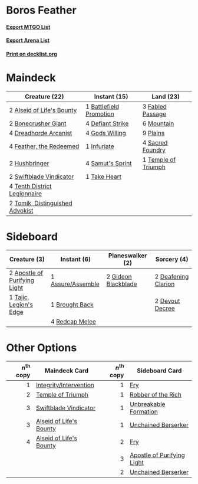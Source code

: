 # Boros Feather

#### [Export MTGO List](../collection/Boros%20Feather/Boros%20Feather.txt)
#### [Export Arena List](../collection/Boros%20Feather/Boros%20Feather_arena.txt)
#### [Print on decklist.org](http://decklist.org/?deckmain=2%09Alseid%20of%20Life's%20Bounty%0A1%09Battlefield%20Promotion%0A2%09Bonecrusher%20Giant%0A4%09Defiant%20Strike%0A4%09Dreadhorde%20Arcanist%0A3%09Fabled%20Passage%0A4%09Feather,%20the%20Redeemed%0A4%09Gods%20Willing%0A2%09Hushbringer%0A1%09Infuriate%0A6%09Mountain%0A9%09Plains%0A4%09Sacred%20Foundry%0A4%09Samut's%20Sprint%0A2%09Swiftblade%20Vindicator%0A1%09Take%20Heart%0A1%09Temple%20of%20Triumph%0A4%09Tenth%20District%20Legionnaire%0A2%09Tomik,%20Distinguished%20Advokist&deckside=2%09Apostle%20of%20Purifying%20Light%0A1%09Assure/Assemble%0A1%09Brought%20Back%0A2%09Deafening%20Clarion%0A2%09Devout%20Decree%0A2%09Gideon%20Blackblade%0A4%09Redcap%20Melee%0A1%09Tajic,%20Legion's%20Edge)
# Maindeck

|                                              Creature (22)                                               |                                           Instant (15)                                           |                                          Land (23)                                           |
|----------------------------------------------------------------------------------------------------------|--------------------------------------------------------------------------------------------------|----------------------------------------------------------------------------------------------|
|2 [Alseid of Life's Bounty](http://gatherer.wizards.com/Pages/Card/Details.aspx?multiverseid=476252)      |1 [Battlefield Promotion](http://gatherer.wizards.com/Pages/Card/Details.aspx?multiverseid=460932)|3 [Fabled Passage](http://gatherer.wizards.com/Pages/Card/Details.aspx?multiverseid=473206)   |
|2 [Bonecrusher Giant](http://gatherer.wizards.com/Pages/Card/Details.aspx?multiverseid=473077)            |4 [Defiant Strike](http://gatherer.wizards.com/Pages/Card/Details.aspx?multiverseid=386515)       |6 [Mountain](http://gatherer.wizards.com/Pages/Card/Details.aspx?multiverseid=439859)         |
|4 [Dreadhorde Arcanist](http://gatherer.wizards.com/Pages/Card/Details.aspx?multiverseid=461052)          |4 [Gods Willing](http://gatherer.wizards.com/Pages/Card/Details.aspx?multiverseid=442005)         |9 [Plains](http://gatherer.wizards.com/Pages/Card/Details.aspx?multiverseid=439856)           |
|4 [Feather, the Redeemed](http://gatherer.wizards.com/Pages/Card/Details.aspx?multiverseid=461124)        |1 [Infuriate](http://gatherer.wizards.com/Pages/Card/Details.aspx?multiverseid=466899)            |4 [Sacred Foundry](http://gatherer.wizards.com/Pages/Card/Details.aspx?multiverseid=405106)   |
|2 [Hushbringer](http://gatherer.wizards.com/Pages/Card/Details.aspx?multiverseid=472980)                  |4 [Samut's Sprint](http://gatherer.wizards.com/Pages/Card/Details.aspx?multiverseid=461069)       |1 [Temple of Triumph](http://gatherer.wizards.com/Pages/Card/Details.aspx?multiverseid=373560)|
|2 [Swiftblade Vindicator](http://gatherer.wizards.com/Pages/Card/Details.aspx?multiverseid=452953)        |1 [Take Heart](http://gatherer.wizards.com/Pages/Card/Details.aspx?multiverseid=452778)           |                                                                                              |
|4 [Tenth District Legionnaire](http://gatherer.wizards.com/Pages/Card/Details.aspx?multiverseid=461149)   |                                                                                                  |                                                                                              |
|2 [Tomik, Distinguished Advokist](http://gatherer.wizards.com/Pages/Card/Details.aspx?multiverseid=460961)|                                                                                                  |                                                                                              |


# Sideboard

|                                             Creature (3)                                              |                                        Instant (6)                                         |                                       Planeswalker (2)                                       |                                         Sorcery (4)                                          |
|-------------------------------------------------------------------------------------------------------|--------------------------------------------------------------------------------------------|----------------------------------------------------------------------------------------------|----------------------------------------------------------------------------------------------|
|2 [Apostle of Purifying Light](http://gatherer.wizards.com/Pages/Card/Details.aspx?multiverseid=466760)|1 [Assure/Assemble](http://gatherer.wizards.com/Pages/Card/Details.aspx?multiverseid=452971)|2 [Gideon Blackblade](http://gatherer.wizards.com/Pages/Card/Details.aspx?multiverseid=463943)|2 [Deafening Clarion](http://gatherer.wizards.com/Pages/Card/Details.aspx?multiverseid=452915)|
|1 [Tajic, Legion's Edge](http://gatherer.wizards.com/Pages/Card/Details.aspx?multiverseid=452954)      |1 [Brought Back](http://gatherer.wizards.com/Pages/Card/Details.aspx?multiverseid=466763)   |                                                                                              |2 [Devout Decree](http://gatherer.wizards.com/Pages/Card/Details.aspx?multiverseid=466767)    |
|                                                                                                       |4 [Redcap Melee](http://gatherer.wizards.com/Pages/Card/Details.aspx?multiverseid=473097)   |                                                                                              |                                                                                              |


# Other Options

|*n*<sup>th</sup> copy|                                          Maindeck Card                                           |*n*<sup>th</sup> copy|                                           Sideboard Card                                            |
|--------------------:|--------------------------------------------------------------------------------------------------|--------------------:|-----------------------------------------------------------------------------------------------------|
|                    1|[Integrity/Intervention](http://gatherer.wizards.com/Pages/Card/Details.aspx?multiverseid=452977) |                    1|[Fry](http://gatherer.wizards.com/Pages/Card/Details.aspx?multiverseid=466894)                       |
|                    2|[Temple of Triumph](http://gatherer.wizards.com/Pages/Card/Details.aspx?multiverseid=373560)      |                    1|[Robber of the Rich](http://gatherer.wizards.com/Pages/Card/Details.aspx?multiverseid=473100)        |
|                    3|[Swiftblade Vindicator](http://gatherer.wizards.com/Pages/Card/Details.aspx?multiverseid=452953)  |                    1|[Unbreakable Formation](http://gatherer.wizards.com/Pages/Card/Details.aspx?multiverseid=457173)     |
|                    3|[Alseid of Life's Bounty](http://gatherer.wizards.com/Pages/Card/Details.aspx?multiverseid=476252)|                    1|[Unchained Berserker](http://gatherer.wizards.com/Pages/Card/Details.aspx?multiverseid=466918)       |
|                    4|[Alseid of Life's Bounty](http://gatherer.wizards.com/Pages/Card/Details.aspx?multiverseid=476252)|                    2|[Fry](http://gatherer.wizards.com/Pages/Card/Details.aspx?multiverseid=466894)                       |
|                     |                                                                                                  |                    3|[Apostle of Purifying Light](http://gatherer.wizards.com/Pages/Card/Details.aspx?multiverseid=466760)|
|                     |                                                                                                  |                    2|[Unchained Berserker](http://gatherer.wizards.com/Pages/Card/Details.aspx?multiverseid=466918)       |

